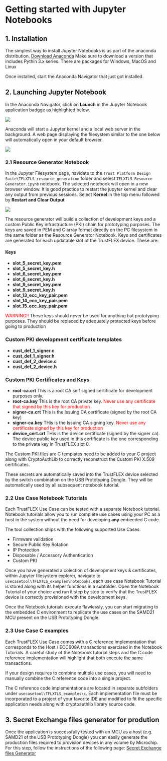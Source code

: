 [Anaconda]:Anaconda_Navigator_Overview.png
[Jupyter]:Jupyter_FileSystem.png
[ResourceGen]:Resource_Generator.png
# Getting started with Jupyter Notebooks

## 1. Installation

The simplest way to install Jupyter Notebooks is as part of the anaconda distribution.
[Download Anaconda](https://www.anaconda.com)
Make sure to download a version that includes Pythin 3.x series. There are packages for Windows, MacOS and Linux

Once installed, start the Anaconda Navigator that just got installed.

## 2. Launching Jupyter Notebook
In the Anaconda Navigator, click on __Launch__ in the Jupyter Notebook application badgge as highlighted below.


![][Anaconda]

Anaconda will start a Jupyter kernel and a local web server in the background. A web page displaying the filesystem similar to the one below will automatically open in your default browser.


![][Jupyter]

### 2.1 Resource Generator Notebook

In the Jupyter Filesystem page, navidate to the ```Trust Platform Design Suite\TFLXTLS_resource_generation``` folder and select ```TFLXTLS Resource Generator.ipynb``` notebook. The selected notebook will open in a new browser window.
It is good practice to restart the jupyter kernel and clear any output from previous sessions. Select __Kernel__ in the top menu followed by __Restart and Clear Output__


![][ResourceGen]

The resource generator will build a collection of development keys and a custom Public Key infrastructure (PKI) chain for prototyping purposes. The keys are saved in PEM and C array format directly on the PC filesystem in the same folder as the Resource Generator Notebook.
Keys and certificates are generated for each updatable slot of the TrustFLEX device.
These are:

#### Keys

* __slot_5_secret_key.pem__
* __slot_5_secret_key.h__
* __slot_6_secret_key.pem__
* __slot_6_secret_key.h__
* __slot_9_secret_key.pem__
* __slot_9_secret_key.h__
* __slot_13_ecc_key_pair.pem__
* __slot_14_ecc_key_pair.pem__
* __slot_15_ecc_key_pair.pem__

<font color="red">WARNING!!</font> These keys should never be used for anything but prototyping purposes. They should be replaced by adequately protected keys before going to production

### Custom PKI development certificate templates

* __cust_def_1_signer.c__
* __cust_def_1_signer.h__
* __cust_def_2_device.c__
* __cust_def_2_device.h__

### Custom PKI Certificates and Keys

* __root-ca.crt__  This is a root CA self signed certificate for development purposes only.
* __root-ca.key__ This is the root CA private key. <font color="red">Never use any certificate that signed by this key for production </font>
* __signer-ca.crt__ This is the Issuing CA certificate (signed by the root CA key)
* __signer-ca.key__ THis is the Issuing CA signing key. <font color="red">Never use any certificate signed by this key for production </font>
* __device_cert.crt__ THis is the device certificate (signed by the signer ca). The device public key used in this certificate is the one corresponding to the private key in TrustFLEX slot 0.

The Custom PKI files are C templates need to be added to your C project along with CryptoAuthLib to correctly reconstruct the Custom PKI X.509 certificates.




These secrets are automatically saved into the TrustFLEX device selected by the switch combination on the USB Prototyping Dongle. They will be automatically used by all subsequent notebook tutorial.


### 2.2 Use Case Notebook Tutorials

Each TrustFLEX Use Case can be tested with a separate Notebook tutorial. Notebook tutorials allow you to run complete use cases using your PC as a host in the system without the need for developing __any__ embeeded C code.

The tool collection ships with the following supported Use Cases:

* Firmware validation
* Secure Public Key Rotation
* IP Protection
* Disposable / Accessory Authentication
* Custom PKI

Once you have generated a colection of development keys & certificates, within Jupyter filesystem explorer, navigate to ```usecasetool\TFLXTLS_examples\notebooks```. each use case Notebook Tutorial is stored along with its helper functions in a subfolder. Open the Notebook Tutorial of your choice and run it step by step to verify that the TrustFLEX device is correctly provisioned with the development keys.

Once the Notebook tutorials execute flawlessly, you can start migrating to the embedded C environment to replicate the use cases on the SAMD21 MCU present on the USB Prototyping Dongle.

### 2.3 Use Case C examples

Each TrustFLEX Use Case comes with a C reference implementation that corresponds to the Host / ECC608A transactions exercised in the Notebook Tutorials. A careful study of the Notebook tutorial steps and the C code reference implementation will highlight that both execute the same transactions.

If your design requires to combine multiple use cases, you will need to manually combine the C reference code into a single project.

The C reference code implementations are located in separate subfolders under ```usecasetool\TFLXTLS_examples\c```.
Each implementation file must be incorporated to a project of your favorite IDE and modified to fit the specific application needs along with cryptoauthlib library source code.


## 3. Secret Exchange files generator for prodution

Once the application is successfully tested with an MCU as a host (e.g. SAMD21 of the USB Prototyping Dongle) you can easily generate the production files required to provision devices in any volume by Microchip.
For this step, follow the instructions of the following page: <a href="../../../TrustFlex_Configurator.html" target="_blank">Secret Exchange files Generator</a>